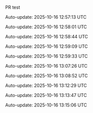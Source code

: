 PR test


Auto-update: 2025-10-16 12:57:13 UTC

Auto-update: 2025-10-16 12:58:01 UTC

Auto-update: 2025-10-16 12:58:44 UTC

Auto-update: 2025-10-16 12:59:09 UTC

Auto-update: 2025-10-16 12:59:33 UTC

Auto-update: 2025-10-16 13:07:26 UTC

Auto-update: 2025-10-16 13:08:52 UTC

Auto-update: 2025-10-16 13:12:29 UTC

Auto-update: 2025-10-16 13:13:47 UTC

Auto-update: 2025-10-16 13:15:06 UTC